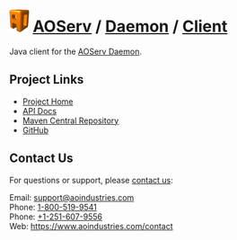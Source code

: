 # [<img src="ao-logo.png" alt="AO Logo" width="35" height="40">](https://www.aoindustries.com/) [AOServ](https://www.aoindustries.com/aoserv/) / [Daemon](https://www.aoindustries.com/aoserv/daemon/) / [Client](https://www.aoindustries.com/aoserv/daemon/client/)
Java client for the [AOServ Daemon](https://www.aoindustries.com/aoserv/daemon/).

## Project Links
* [Project Home](https://www.aoindustries.com/aoserv/daemon/client/)
* [API Docs](https://www.aoindustries.com/aoserv/daemon/client/apidocs/)
* [Maven Central Repository](http://search.maven.org/#search|gav|1|g:%22com.aoindustries%22%20AND%20a:%22aoserv-daemon-client%22)
* [GitHub](https://github.com/aoindustries/aoserv-daemon-client)

## Contact Us
For questions or support, please [contact us](https://www.aoindustries.com/contact):

Email: [support@aoindustries.com](mailto:support@aoindustries.com)  
Phone: [1-800-519-9541](tel:1-800-519-9541)  
Phone: [+1-251-607-9556](tel:+1-251-607-9556)  
Web: https://www.aoindustries.com/contact
